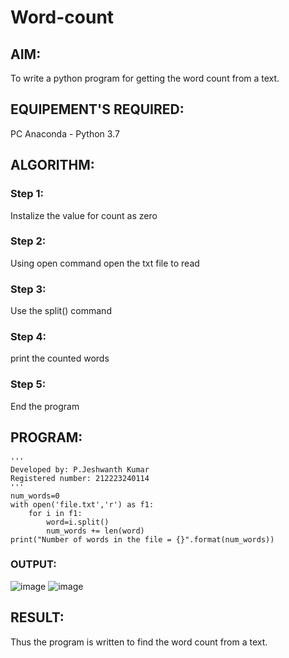 # Word-count
## AIM:
To write a python program for getting the word count from a text.
## EQUIPEMENT'S REQUIRED: 
PC
Anaconda - Python 3.7
## ALGORITHM: 
### Step 1:
Instalize the value for count as zero
### Step 2: 
Using open command open the txt file to read
### Step 3: 
Use the split() command
### Step 4:  
print the counted words
### Step 5: 
End the program

## PROGRAM:
```
'''
Developed by: P.Jeshwanth Kumar
Registered number: 212223240114
'''
num_words=0
with open('file.txt','r') as f1:
    for i in f1:
        word=i.split()
        num_words += len(word)
print("Number of words in the file = {}".format(num_words))
```

### OUTPUT:
![image](https://github.com/Jeshwanthkumarpayyavula/Word-count/assets/145742402/c95d426c-1b6e-4a58-beba-bb132e53cbb5)
![image](https://github.com/Jeshwanthkumarpayyavula/Word-count/assets/145742402/4d936181-c1ac-4f70-b935-a1ad192f4181)

## RESULT:
Thus the program is written to find the word count from a text.
